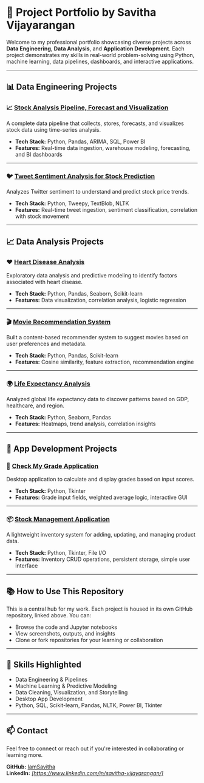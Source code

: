 # 🚀 Project Portfolio by Savitha Vijayarangan

Welcome to my professional portfolio showcasing diverse projects across **Data Engineering**, **Data Analysis**, and **Application Development**. Each project demonstrates my skills in real-world problem-solving using Python, machine learning, data pipelines, dashboards, and interactive applications.

---

## 📊 Data Engineering Projects

### 📈 [Stock Analysis Pipeline, Forecast and Visualization](https://github.com/IamSavitha/DataWarehouse-and-Pipeline/tree/main/Lab2_Stock_Analysis)
A complete data pipeline that collects, stores, forecasts, and visualizes stock data using time-series analysis.

- **Tech Stack:** Python, Pandas, ARIMA, SQL, Power BI
- **Features:** Real-time data ingestion, warehouse modeling, forecasting, and BI dashboards

---

### 🐦 [Tweet Sentiment Analysis for Stock Prediction](https://github.com/IamSavitha/Data-Engineering-Project/tree/main/Tweet_Sentiment_analysis_to_predict_stock_price)
Analyzes Twitter sentiment to understand and predict stock price trends.

- **Tech Stack:** Python, Tweepy, TextBlob, NLTK
- **Features:** Real-time tweet ingestion, sentiment classification, correlation with stock movement

---

## 📈 Data Analysis Projects

### ❤️ [Heart Disease Analysis](https://github.com/IamSavitha/DATA202-Math/tree/main/Lab1)
Exploratory data analysis and predictive modeling to identify factors associated with heart disease.

- **Tech Stack:** Python, Pandas, Seaborn, Scikit-learn
- **Features:** Data visualization, correlation analysis, logistic regression

---

### 🎬 [Movie Recommendation System](https://github.com/IamSavitha/DATA202-Math/tree/main/Lab/Movie%20Recommendation)
Built a content-based recommender system to suggest movies based on user preferences and metadata.

- **Tech Stack:** Python, Pandas, Scikit-learn
- **Features:** Cosine similarity, feature extraction, recommendation engine

---

### 🌍 [Life Expectancy Analysis](https://github.com/IamSavitha/DATA202-Math/tree/main/Lab/Life_expectancy)
Analyzed global life expectancy data to discover patterns based on GDP, healthcare, and region.

- **Tech Stack:** Python, Seaborn, Pandas
- **Features:** Heatmaps, trend analysis, correlation insights

---

## 📱 App Development Projects

### 📝 [Check My Grade Application](https://github.com/IamSavitha/DATA200-LAB)
Desktop application to calculate and display grades based on input scores.

- **Tech Stack:** Python, Tkinter
- **Features:** Grade input fields, weighted average logic, interactive GUI

---

### 📦 [Stock Management Application](https://github.com/IamSavitha/Python-and-Data_Structure/tree/main/Lab2)
A lightweight inventory system for adding, updating, and managing product data.

- **Tech Stack:** Python, Tkinter, File I/O
- **Features:** Inventory CRUD operations, persistent storage, simple user interface

---

## 📚 How to Use This Repository

This is a central hub for my work. Each project is housed in its own GitHub repository, linked above. You can:
- Browse the code and Jupyter notebooks
- View screenshots, outputs, and insights
- Clone or fork repositories for your learning or collaboration

---

## 🧠 Skills Highlighted

- Data Engineering & Pipelines  
- Machine Learning & Predictive Modeling  
- Data Cleaning, Visualization, and Storytelling  
- Desktop App Development  
- Python, SQL, Scikit-learn, Pandas, NLTK, Power BI, Tkinter

---

## 📫 Contact

Feel free to connect or reach out if you're interested in collaborating or learning more.

**GitHub:** [IamSavitha](https://github.com/IamSavitha)  
**LinkedIn:** _[https://www.linkedin.com/in/savitha-vijayarangan/]_  
